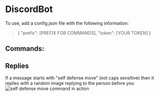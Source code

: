 # DiscordBot

To use, add a config.json file with the following information:
>{
>	"prefix": [PREFIX FOR COMMANDS],
>	"token": [YOUR TOKEN]
>}

## Commands:


## Replies
If a message starts with "self defense move" (not caps sensitive) then it replies with a random image replying to the person before you
![self defense move command in action](https://prnt.sc/13bk4is)
